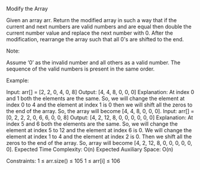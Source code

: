 Modify the Array


Given an array arr. Return the modified array in such a way that if the current and next numbers are valid numbers and are equal then double the current number value and replace the next number with 0. After the modification, rearrange the array such that all 0's are shifted to the end.

Note:

Assume ‘0’ as the invalid number and all others as a valid number.
The sequence of the valid numbers is present in the same order.

Example:

Input: arr[] = [2, 2, 0, 4, 0, 8] 
Output: [4, 4, 8, 0, 0, 0] 
Explanation: At index 0 and 1 both the elements are the same. So, we will change the element at index 0 to 4 and the element at index 1 is 0 then we will shift all the zeros to the end of the array. So, the array will become [4, 4, 8, 0, 0, 0].
Input: arr[] = [0, 2, 2, 2, 0, 6, 6, 0, 0, 8] 
Output: [4, 2, 12, 8, 0, 0, 0, 0, 0, 0]
Explanation: At index 5 and 6 both the elements are the same. So, we will change the element at index 5 to 12 and the element at index 6 is 0. We will change the element at index 1 to 4 and the element at index 2 is 0. Then we shift all the zeros to the end of the array. So, array will become [4, 2, 12, 8, 0, 0, 0, 0, 0, 0].
Expected Time Complexity: O(n)
Expected Auxiliary Space: O(n)

Constraints:
1 ≤ arr.size() ≤ 105
1 ≤ arr[i] ≤ 106